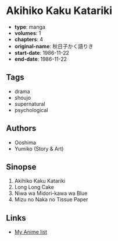 # Akihiko Kaku Katariki

-   **type**: manga
-   **volumes**: 1
-   **chapters**: 4
-   **original-name**: 秋日子かく語りき
-   **start-date**: 1986-11-22
-   **end-date**: 1986-11-22

## Tags

-   drama
-   shoujo
-   supernatural
-   psychological

## Authors

-   Ooshima
-   Yumiko (Story & Art)

## Sinopse

1. Akihiko Kaku Katariki
2. Long Long Cake
3. Niwa wa Midori-kawa wa Blue
4. Mizu no Naka no Tissue Paper

## Links

-   [My Anime list](https://myanimelist.net/manga/104233/Akihiko_Kaku_Katariki)
